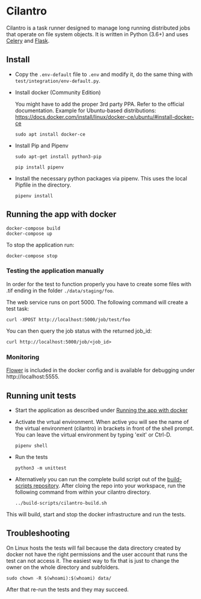 # Cilantro

Cilantro is a task runner designed to manage long running distributed jobs that
operate on file system objects. It is written in Python (3.6+) and uses
[Celery](http://docs.celeryproject.org/) and [Flask](http://flask.pocoo.org/).

## Install
* Copy the `.env-default` file to `.env` and modify it, do the same thing with `test/integration/env-default.py`.

* Install docker (Community Edition)

    You might have to add the proper 3rd party PPA. Refer to the official documentation. Example for Ubuntu-based distributions: https://docs.docker.com/install/linux/docker-ce/ubuntu/#install-docker-ce

    `sudo apt install docker-ce`

* Install Pip and Pipenv

    `sudo apt-get install python3-pip`

    `pip install pipenv`

* Install the necessary python packages via pipenv. This uses the local Pipfile in the directory.

    `pipenv install`

## Running the app with docker

    docker-compose build
    docker-compose up

To stop the application run:

    docker-compose stop

### Testing the application manually

In order for the test to function properly you have to create some files with
.tif ending in the folder `./data/staging/foo`.

The web service runs on port 5000. The following command will create a test task:

    curl -XPOST http://localhost:5000/job/test/foo

You can then query the job status with the returned job_id:

    curl http://localhost:5000/job/<job_id>

### Monitoring

[Flower](https://flower.readthedocs.io/) is included in the docker config and
is available for debugging under http://localhost:5555.

## Running unit tests

* Start the application as described under [Running the app with docker
](https://github.com/dainst/cilantro#running-the-app-with-docker)

* Activate the vrtual environment. When active you will see the name of the virtual environment (cilantro) in brackets in front of the shell prompt.
You can leave the virtual environment by typing 'exit' or Ctrl-D.

    `pipenv shell`

* Run the tests

    `python3 -m unittest`

* Alternatively you can run the complete build script out of the [build-scripts repository](https://github.com/dainst/build-scripts/).
After cloing the repo into your workspace, run the following command from within your cilantro directory.

    `../build-scripts/cilantro-build.sh`

This will build, start and stop the docker infrastructure and run the tests.

## Troubleshooting

On Linux hosts the tests will fail because the data directory created by
docker not have the right permissions and the user account that runs the test can not access it. The easiest way to fix that is just to change the owner on the whole directory and subfolders.

    sudo chown -R $(whoami):$(whoami) data/

After that re-run the tests and they may succeed.
